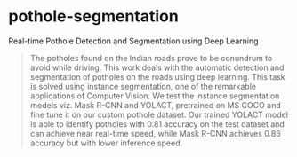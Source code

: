 # pothole-segmentation
Real-time Pothole Detection and Segmentation using Deep Learning

> The potholes found on the Indian roads prove to be conundrum to avoid while driving. This
work deals with the automatic detection and segmentation of potholes on the roads using
deep learning. This task is solved using instance segmentation, one of the remarkable
applications of Computer Vision. We test the instance segmentation models viz. Mask R-CNN
and YOLACT, pretrained on MS COCO and fine tune it on our custom pothole dataset. Our
trained YOLACT model is able to identify potholes with 0.81 accuracy on the test dataset and
can achieve near real-time speed, while Mask R-CNN achieves 0.86 accuracy but with lower
inference speed.

